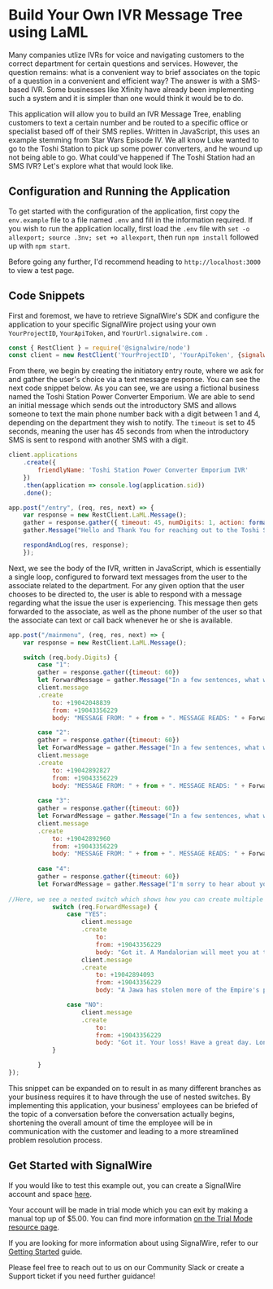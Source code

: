 # Build Your Own IVR Message Tree using LaML

Many companies utlize IVRs for voice and navigating customers to the correct department for certain questions and services. However, the question remains: what is a convenient way to brief associates on the topic of a question in a convenient and efficient way? The answer is with a SMS-based IVR. Some businesses like Xfinity have already been implementing such a system and it is simpler than one would think it would be to do.

This application will allow you to build an IVR Message Tree, enabling customers to text a certain number and be routed to a specific office or specialist based off of their SMS replies. Written in JavaScript, this uses an example stemming from Star Wars Episode IV. We all know Luke wanted to go to the Toshi Station to pick up some power converters, and he wound up not being able to go. What could've happened if The Toshi Station had an SMS IVR? Let's explore what that would look like. 

## Configuration and Running the Application

To get started with the configuration of the application, first copy the   `env.example` file to a file named `.env` and fill in the information required.  If you wish to run the application locally, first load the `.env` file with `set -o allexport; source .3nv; set +o allexport`, then run `npm install` followed up with `npm start`.

Before going any further, I'd recommend heading to `http://localhost:3000` to view a test page.

## Code Snippets

First and foremost, we have to retrieve SignalWire's SDK and configure the application to your specific SignalWire project using your own `YourProjectID`, `YourApiToken`, and `YourUrl.signalwire.com `.

```js
const { RestClient } = require('@signalwire/node')
const client = new RestClient('YourProjectID', 'YourApiToken', {signalwireSpaceUrl: 'YourUrl.signalwire.com'})
```

From there, we begin by creating the initiatory entry route, where we ask for and gather the user's choice via a text message response. You can see the next code snippet below. As you can see, we are using a fictional business named the Toshi Station Power Converter Emporium. We are able to send an initial message which sends out the introductory SMS and allows someone to text the main phone number back with a digit between 1 and 4, depending on the department they wish to notify. The  `timeout` is set to 45 seconds, meaning the user has 45 seconds from when the introductory SMS is sent to respond with another SMS with a digit. 

```js
client.applications
    .create({
        friendlyName: 'Toshi Station Power Converter Emporium IVR'
    })
    .then(application => console.log(application.sid))
    .done();

app.post("/entry", (req, res, next) => {
    var response = new RestClient.LaML.Message();
    gather = response.gather({ timeout: 45, numDigits: 1, action: formatUrl('mainmenu')})
    gather.Message("Hello and Thank You for reaching out to the Toshi Station Power Converter and Droid Emporium! Reply 1 for Sales. Reply 2 for Support. Reply 3 for Billing. For all other issues, or if your droid or power converter got stolen by a Jawa, reply 4 to speak to our pest control services.")

    respondAndLog(res, response);
    });
```

Next, we see the body of the IVR, written in JavaScript, which is essentially a single loop, configured to forward text messages from the user to the associate related to the department. For any given option that the user chooses to be directed to, the user is able to respond with a message regarding what the issue the user is experiencing. This message then gets forwarded to the associate, as well as the phone number of the user so that the associate can text or call back whenever he or she is available. 

```js
app.post("/mainmenu", (req, res, next) => {
    var response = new RestClient.LaML.Message();

    switch (req.body.Digits) {
        case "1":
        gather = response.gather({timeout: 60})
        let ForwardMessage = gather.Message("In a few sentences, what would you like to speak to sales about?")
        client.message
        .create
            to: +19042048839
            from: +19043356229
            body: "MESSAGE FROM: " + from + ". MESSAGE READS: " + ForwardMessage + ". PLEASE RESPOND AS SOON AS POSSIBLE."

        case "2": 
        gather = response.gather({timeout: 60})
        let ForwardMessage = gather.Message("In a few sentences, what would you like to speak to support about?")
        client.message
        .create
            to: +19042892827
            from: +19043356229
            body: "MESSAGE FROM: " + from + ". MESSAGE READS: " + ForwardMessage + ". PLEASE RESPOND AS SOON AS POSSIBLE."
        
        case "3":
        gather = response.gather({timeout: 60})
        let ForwardMessage = gather.Message("In a few sentences, what would you like to speak to billing about?")
        client.message
        .create
            to: +19042892960
            from: +19043356229
            body: "MESSAGE FROM: " + from + ". MESSAGE READS: " + ForwardMessage + ". PLEASE RESPOND AS SOON AS POSSIBLE."
        
        case "4":
        gather = response.gather({timeout: 60})
        let ForwardMessage = gather.Message("I'm sorry to hear about your droid and/or powerconverter. We here at the Toshi Station think that Jawas are nothing but a bunch of scruffy-looking nerf herders. Would you like us to send out a Bounty Hunter? Respond 'Yes' or 'No'.")
           
//Here, we see a nested switch which shows how you can create multiple branching options from a single branch of the original phone tree.
            switch (req.ForwardMessage) {
                case "YES":
                    client.message
                    .create
                        to:
                        from: +19043356229
                        body: "Got it. A Mandalorian will meet you at the most retched hive of scum and villainy shortly"
                    client.message
                    .create
                        to: +19042894093
                        from: +19043356229
                        body: "A Jawa has stolen more of the Empire's property. Meet at Mos Eisley Cantina ASAP."

                case "NO":
                    client.message
                    .create
                        to:
                        from: +19043356229
                        body: "Got it. Your loss! Have a great day. Long Live the Empire!"
            }

        }
});
```
This snippet can be expanded on to result in as many different branches as your business requires it to have through the use of nested switches. By implementing this application, your business' employees can be briefed of the topic of a conversation before the conversation actually begins, shortening the overall amount of time the employee will be in communication with the customer and leading to a more streamlined problem resolution process. 

## Get Started with SignalWire

If you would like to test this example out, you can create a SignalWire account and space [here](https://signalwire.com/signups/new?s=1).

Your account will be made in trial mode which you can exit by making a manual top up of $5.00. You can find more information [on the Trial Mode resource page](https://signalwire.com/resources/getting-started/trial-mode).

If you are looking for more information about using SignalWire, refer to our [Getting Started](https://signalwire.com/resources/getting-started/signalwire-101) guide.

Please feel free to reach out to us on our Community Slack or create a Support ticket if you need further guidance!